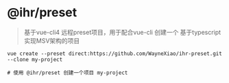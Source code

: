 # @ihr/preset

> 基于vue-cli4 远程preset项目，用于配合vue-cli 创建一个 基于typescript实现MSV架构的项目

```
vue create --preset direct:https://github.com/WayneXiao/ihr-preset.git --clone my-project

# 使用 @ihr/preset 创建一个项目 my-project 
```
